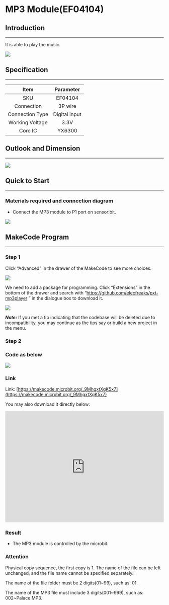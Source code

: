 # MP3 Module(EF04104)

## Introduction
---
It is able to play the music.

![](./images/04104_01.png)


## Specification
---

Item | Parameter 
:-: | :-: 
SKU|EF04104
Connection|3P wire
Connection Type|Digital input
Working Voltage|3.3V
Core IC|YX6300


## Outlook and Dimension
---


![](./images/04104_02.png)

## Quick to Start
---

### Materials required and connection diagram

- Connect the MP3 module to P1 port on sensor:bit. 

![](./images/04104_03.png)

## MakeCode Program
---

### Step 1
Click “Advanced” in the drawer of the MakeCode to see more choices.

![](./images/smtcNoB.png)

We need to add a package for programming. Click “Extensions” in the bottom of the drawer and search with “https://github.com/elecfreaks/pxt-mp3player ” in the dialogue box to download it.

![](./images/04104_05.png)

***Note:*** If you met a tip indicating that the codebase will be deleted due to incompatibility, you may continue as the tips say or build a new project in the menu.

### Step 2

### Code as below

![](./images/04104_06.png)


### Link
Link: [https://makecode.microbit.org/_9MhgxtXgK5x7](https://makecode.microbit.org/_9MhgxtXgK5x7)

You may also download it directly below:

<div style="position:relative;height:0;padding-bottom:70%;overflow:hidden;"><iframe style="position:absolute;top:0;left:0;width:100%;height:100%;" src="https://makecode.microbit.org/#pub:_9MhgxtXgK5x7" frameborder="0" sandbox="allow-popups allow-forms allow-scripts allow-same-origin"></iframe></div>  


### Result
- The MP3 module is controlled by the microbit.

### Attention

Physical copy sequence, the first copy is 1. The name of the file can be left unchanged, and the file name cannot be specified separately.

The name of the file folder must be 2 digits(01~99), such as: 01. 

The name of the MP3 file must include 3 digits(001~999), such as: 002~Palace.MP3.





